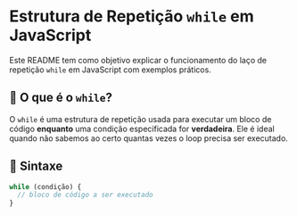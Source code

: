 # Estrutura de Repetição `while` em JavaScript

Este README tem como objetivo explicar o funcionamento do laço de repetição `while` em JavaScript com exemplos práticos.

## 🔄 O que é o `while`?

O `while` é uma estrutura de repetição usada para executar um bloco de código **enquanto** uma condição especificada for **verdadeira**. Ele é ideal quando não sabemos ao certo quantas vezes o loop precisa ser executado.

## 📌 Sintaxe  <!-- omit in toc -->

```js
while (condição) {
  // bloco de código a ser executado
}

